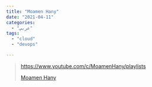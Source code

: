 ```yaml
---
title: "Moamen Hany"
date: "2021-04-11"
categories:
  - "عربي"
tags:
  - "cloud"
  - "devops"

---
```


> https://www.youtube.com/c/MoamenHany/playlists
>
> [ Moamen Hany ](https://www.youtube.com/c/MoamenHany/playlists)
